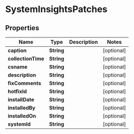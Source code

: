 
# SystemInsightsPatches

## Properties
Name | Type | Description | Notes
------------ | ------------- | ------------- | -------------
**caption** | **String** |  |  [optional]
**collectionTime** | **String** |  |  [optional]
**csname** | **String** |  |  [optional]
**description** | **String** |  |  [optional]
**fixComments** | **String** |  |  [optional]
**hotfixId** | **String** |  |  [optional]
**installDate** | **String** |  |  [optional]
**installedBy** | **String** |  |  [optional]
**installedOn** | **String** |  |  [optional]
**systemId** | **String** |  |  [optional]



